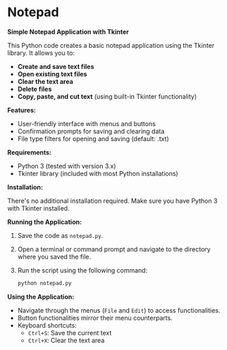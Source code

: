 # Notepad

**Simple Notepad Application with Tkinter**

This Python code creates a basic notepad application using the Tkinter library. It allows you to:

* **Create and save text files**
* **Open existing text files**
* **Clear the text area**
* **Delete files**
* **Copy, paste, and cut text** (using built-in Tkinter functionality)

**Features:**

* User-friendly interface with menus and buttons
* Confirmation prompts for saving and clearing data
* File type filters for opening and saving (default: .txt)

**Requirements:**

* Python 3 (tested with version 3.x)
* Tkinter library (included with most Python installations)

**Installation:**

There's no additional installation required. Make sure you have Python 3 with Tkinter installed.

**Running the Application:**

1. Save the code as `notepad.py`.
2. Open a terminal or command prompt and navigate to the directory where you saved the file.
3. Run the script using the following command:

   ```bash
   python notepad.py
   ```

**Using the Application:**

* Navigate through the menus (`File` and `Edit`) to access functionalities.
* Button functionalities mirror their menu counterparts.
* Keyboard shortcuts:
    * `Ctrl+S`: Save the current text
    * `Ctrl+X`: Clear the text area
